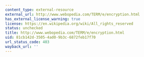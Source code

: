 ```yaml
---
content_type: external-resource
external_url: http://www.webopedia.com/TERM/e/encryption.html
has_external_license_warning: true
license: https://en.wikipedia.org/wiki/All_rights_reserved
status: unchecked
title: http://www.webopedia.com/TERM/e/encryption.html
uid: 81cb142d-3505-4ad0-9b3c-6872feb17f70
url_status_code: 403
wayback_url: ''
---
```

